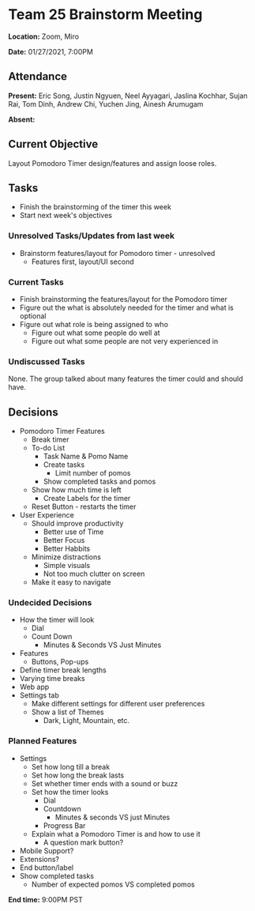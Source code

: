 # Team 25 Brainstorm Meeting

**Location:** Zoom, Miro

**Date:** 01/27/2021, 7:00PM

## Attendance

**Present:** Eric Song, Justin Ngyuen, Neel Ayyagari, Jaslina Kochhar, Sujan Rai, Tom Dinh, Andrew Chi, Yuchen Jing, Ainesh Arumugam

**Absent:** 

## Current Objective
Layout Pomodoro Timer design/features and assign loose roles. 

## Tasks
* Finish the brainstorming of the timer this week
* Start next week's objectives

### Unresolved Tasks/Updates from last week
* Brainstorm features/layout for Pomodoro timer - unresolved
  * Features first, layout/UI second

### Current Tasks
* Finish brainstorming the features/layout for the Pomodoro timer
* Figure out the what is absolutely needed for the timer and what is optional
* Figure out what role is being assigned to who
  * Figure out what some people do well at
  * Figure out what some people are not very experienced in
  
### Undiscussed Tasks
None. The group talked about many features the timer could and should have.

## Decisions
* Pomodoro Timer Features
  * Break timer
  * To-do List
    * Task Name & Pomo Name
    * Create tasks
      * Limit number of pomos
    * Show completed tasks and pomos
  * Show how much time is left
    * Create Labels for the timer
  * Reset Button - restarts the timer
* User Experience
  * Should improve productivity
    * Better use of Time
    * Better Focus
    * Better Habbits
  * Minimize distractions
    * Simple visuals
    * Not too much clutter on screen
  * Make it easy to navigate
 
### Undecided Decisions
* How the timer will look
  * Dial
  * Count Down
    * Minutes & Seconds VS Just Minutes
* Features
  * Buttons, Pop-ups
* Define timer break lengths
* Varying time breaks
* Web app
* Settings tab 
  * Make different settings for different user preferences
  * Show a list of Themes
    * Dark, Light, Mountain, etc.
  
    
### Planned Features  
* Settings
  * Set how long till a break
  * Set how long the break lasts
  * Set whether timer ends with a sound or buzz
  * Set how the timer looks  
    * Dial
    * Countdown
      * Minutes & seconds VS just Minutes
    * Progress Bar 
  * Explain what a Pomodoro Timer is and how to use it
    * A question mark button?
* Mobile Support?
* Extensions?
* End button/label
* Show completed tasks
  * Number of expected pomos VS completed pomos


**End time:** 9:00PM PST
